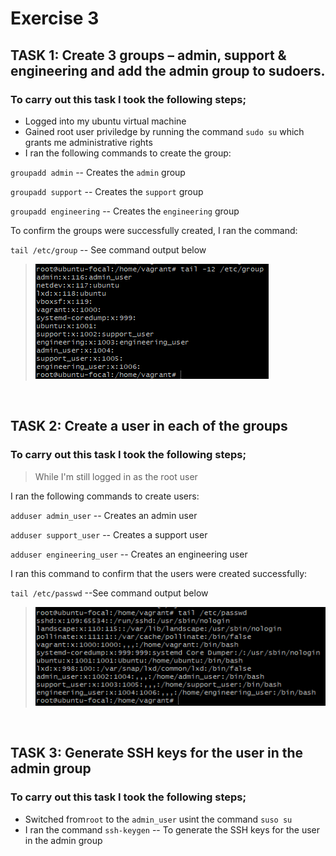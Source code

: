 # Exercise 3

## TASK 1: Create 3 groups – admin, support & engineering and add the admin group to sudoers.

### To carry out this task I took the following steps;
- Logged into my ubuntu virtual machine
- Gained root user priviledge by running the command `sudo su` which grants me administrative rights
- I ran the following commands to create the group:

`groupadd admin` -- Creates the `admin` group

`groupadd support` -- Creates the `support` group

`groupadd engineering` -- Creates the `engineering` group

To confirm the groups were successfully created, I ran the command: 

`tail /etc/group` -- See command output below

> ![tail /etc/group](https://github.com/Adesolabernice1/altschool-cloud-exercises/blob/main/Exercise%203/etc_group.png)
<br>

## TASK 2: Create a user in each of the groups

### To carry out this task I took the following steps;
>While I'm still logged in as the root user

I ran the following commands to create users:

`adduser admin_user` -- Creates an admin user

`adduser support_user` -- Creates a support user

`adduser engineering_user` -- Creates an engineering user

I ran this command to confirm that the users were created successfully:

`tail /etc/passwd` --See command output below

> ![tail /etc/passwd](https://github.com/Adesolabernice1/altschool-cloud-exercises/blob/main/Exercise%203/etc_passwd.png)
<br>

## TASK 3: Generate SSH keys for the user in the admin group

### To carry out this task I took the following steps;

- Switched from`root` to the `admin_user` usint the command `suso su`
- I ran the command `ssh-keygen` -- To generate the SSH keys for the user in the admin group














